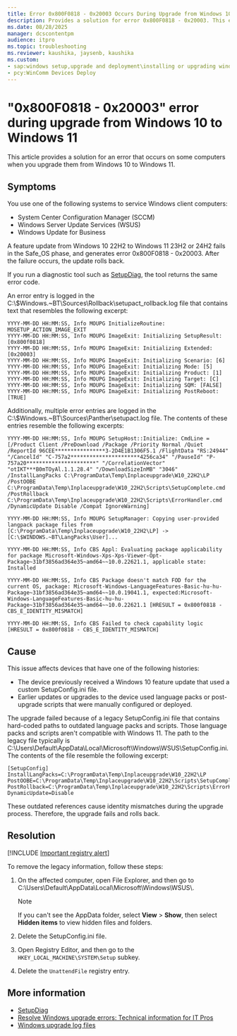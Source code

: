 ```yaml
---
title: Error 0x800F0818 - 0x20003 Occurs During Upgrade from Windows 10 to Windows 11
description: Provides a solution for error 0x800F0818 - 0x20003. This error occurs on some computers when you upgrade from Windows 10 to Windows 11.
ms.date: 08/28/2025
manager: dcscontentpm
audience: itpro
ms.topic: troubleshooting
ms.reviewer: kaushika, jaysenb, kaushika
ms.custom:
- sap:windows setup,upgrade and deployment\installing or upgrading windows
- pcy:WinComm Devices Deploy
---
```


# "0x800F0818 - 0x20003" error during upgrade from Windows 10 to Windows 11

This article provides a solution for an error that occurs on some computers when you upgrade them from Windows 10 to Windows 11.

## Symptoms

You use one of the following systems to service Windows client computers:

- System Center Configuration Manager (SCCM)
- Windows Server Update Services (WSUS)
- Windows Update for Business

A feature update from Windows 10 22H2 to Windows 11 23H2 or 24H2 fails in the Safe_OS phase, and generates error 0x800F0818 - 0x20003. After the failure occurs, the update rolls back.

If you run a diagnostic tool such as [SetupDiag](/windows/deployment/upgrade/setupdiag), the tool returns the same error code.

An error entry is logged in the C:\\$Windows.~BT\\Sources\\Rollback\\setupact_rollback.log file that contains text that resembles the following excerpt:

```output
YYYY-MM-DD HH:MM:SS, Info MOUPG InitializeRoutine: MOSETUP_ACTION_IMAGE_EXIT
YYYY-MM-DD HH:MM:SS, Info MOUPG ImageExit: Initializing SetupResult: [0x800f0818]
YYYY-MM-DD HH:MM:SS, Info MOUPG ImageExit: Initializing Extended: [0x20003]
YYYY-MM-DD HH:MM:SS, Info MOUPG ImageExit: Initializing Scenario: [6]
YYYY-MM-DD HH:MM:SS, Info MOUPG ImageExit: Initializing Mode: [5]
YYYY-MM-DD HH:MM:SS, Info MOUPG ImageExit: Initializing Product: [1]
YYYY-MM-DD HH:MM:SS, Info MOUPG ImageExit: Initializing Target: [C]
YYYY-MM-DD HH:MM:SS, Info MOUPG ImageExit: Initializing SQM: [FALSE]
YYYY-MM-DD HH:MM:SS, Info MOUPG ImageExit: Initializing PostReboot: [TRUE]
```

Additionally, multiple error entries are logged in the C:\\$Windows.~BT\\Sources\\Panther\\setupact.log file. The contents of these entries resemble the following excerpts:

```output
YYYY-MM-DD HH:MM:SS, Info MOUPG SetupHost::Initialize: CmdLine = [/Product Client /PreDownload /Package /Priority Normal /Quiet /ReportId 96CEE****************3-2D4E1B1306F5.1 /FlightData "RS:24944" "/CancelId" "C-757a2**********************4256ca34" "/PauseId" "P-757a20**********************" "/CorrelationVector" "otIKT***B0mTOyAl.1.1.28.4" "/DownloadSizeInMB" "3046" /InstallLangPacks C:\ProgramData\Temp\Inplaceupgrade\W10_22H2\LP /PostOOBE C:\ProgramData\Temp\Inplaceupgrade\W10_22H2\Scripts\SetupComplete.cmd /PostRollback C:\ProgramData\Temp\Inplaceupgrade\W10_22H2\Scripts\ErrorHandler.cmd /DynamicUpdate Disable /Compat IgnoreWarning]
```

```output
YYYY-MM-DD HH:MM:SS, Info MOUPG SetupManager: Copying user-provided langpack package files from [C:\ProgramData\Temp\Inplaceupgrade\W10_22H2\LP] -> [C:\$WINDOWS.~BT\LangPacks\User]...
```

```output
YYYY-MM-DD HH:MM:SS, Info CBS Appl: Evaluating package applicability for package Microsoft-Windows-Xps-Xps-Viewer-Opt-Package~31bf3856ad364e35~amd64~~10.0.22621.1, applicable state: Installed

YYYY-MM-DD HH:MM:SS, Info CBS Package doesn't match FOD for the current OS, package: Microsoft-Windows-LanguageFeatures-Basic-hu-hu-Package~31bf3856ad364e35~amd64~~10.0.19041.1, expected:Microsoft-Windows-LanguageFeatures-Basic-hu-hu-Package~31bf3856ad364e35~amd64~~10.0.22621.1 [HRESULT = 0x800f0818 - CBS_E_IDENTITY_MISMATCH]

YYYY-MM-DD HH:MM:SS, Info CBS Failed to check capability logic [HRESULT = 0x800f0818 - CBS_E_IDENTITY_MISMATCH]
```

## Cause

This issue affects devices that have one of the following histories:

- The device previously received a Windows 10 feature update that used a custom SetupConfig.ini file.
- Earlier updates or upgrades to the device used language packs or post-upgrade scripts that were manually configured or deployed.

The upgrade failed because of a legacy SetupConfig.ini file that contains hard-coded paths to outdated language packs and scripts. Those language packs and scripts aren't compatible with Windows 11. The path to the legacy file typically is C:\Users\Default\AppData\Local\Microsoft\Windows\WSUS\SetupConfig.ini. The contents of the file resemble the following excerpt:

```output
[SetupConfig]
InstallLangPacks=C:\ProgramData\Temp\Inplaceupgrade\W10_22H2\LP
PostOOBE=C:\ProgramData\Temp\Inplaceupgrade\W10_22H2\Scripts\SetupComplete.cmd
PostRollback=C:\ProgramData\Temp\Inplaceupgrade\W10_22H2\Scripts\ErrorHandler.cmd
DynamicUpdate=Disable
```

These outdated references cause identity mismatches during the upgrade process. Therefore, the upgrade fails and rolls back.

## Resolution

[!INCLUDE [Important registry alert](../../../includes/registry-important-alert.md)]

To remove the legacy information, follow these steps:

1. On the affected computer, open File Explorer, and then go to C:\\Users\\Default\\AppData\\Local\\Microsoft\\Windows\\WSUS\\.
   > [!NOTE]  
   > If you can't see the AppData folder, select **View** > **Show**, then select **Hidden items** to view hidden files and folders.

1. Delete the SetupConfig.ini file.

1. Open Registry Editor, and then go to the `HKEY_LOCAL_MACHINE\SYSTEM\Setup` subkey.

1. Delete the `UnattendFile` registry entry.

## More information

- [SetupDiag](/windows/deployment/upgrade/setupdiag)
- [Resolve Windows upgrade errors: Technical information for IT Pros](/windows/deployment/upgrade/resolve-windows-upgrade-errors)
- [Windows upgrade log files](/windows/deployment/upgrade/log-files)
